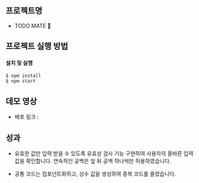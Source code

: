 ## 프로젝트명

- TODO MATE 🧸

## 프로젝트 실행 방법

#### 설치 및 실행

```
$ npm install
$ npm start
```

## 데모 영상

- 배포 링크 :

## 성과

- 유효한 값만 입력 받을 수 있도록 유효성 검사 기능 구현하여 사용자의 올바른 입력 값을 확인합니다. 연속적인 공백은 앞 뒤 공백 하나씩만 허용하였습니다.

- 공통 코드는 컴포넌트화하고, 상수 값을 생성하여 중복 코드를 줄였습니다.
